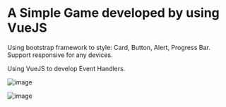 # A Simple Game developed by using VueJS

Using bootstrap framework to style: Card, Button, Alert, Progress Bar. Support responsive for any devices.

Using VueJS to develop Event Handlers.

![image](https://user-images.githubusercontent.com/46371428/63643879-c8f3d200-c6a0-11e9-8b42-c8f943a5ae52.png)


![image](https://user-images.githubusercontent.com/46371428/63643891-048e9c00-c6a1-11e9-8715-cc5b834f06f7.png)





